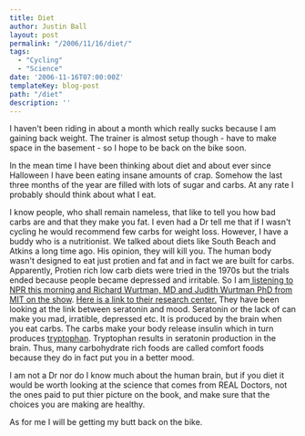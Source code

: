 ```yaml
---
title: Diet
author: Justin Ball
layout: post
permalink: "/2006/11/16/diet/"
tags:
  - "Cycling"
  - "Science"
date: '2006-11-16T07:00:00Z'
templateKey: blog-post
path: "/diet"
description: ''
---
```


I haven't been riding in about a month which really sucks because I am gaining back weight. The trainer is almost setup though - have to make space in the basement - so I hope to be back on the bike soon.

In the mean time I have been thinking about diet and about ever since Halloween I have been eating insane amounts of crap. Somehow the last three months of the year are filled with lots of sugar and carbs. At any rate I probably should think about what I eat.

I know people, who shall remain nameless, that like to tell you how bad carbs are and that they make you fat. I even had a Dr tell me that if I wasn't cycling he would recommend few carbs for weight loss. However, I have a buddy who is a nutritionist. We talked about diets like South Beach and Atkins a long time ago. His opinion, they will kill you. The human body wasn't designed to eat just protien and fat and in fact we are built for carbs. Apparently, Protien rich low carb diets were tried in the 1970s but the trials ended because people became depressed and irritable. So I am[ listening to NPR this morning and Richard Wurtman, MD and Judith Wurtman PhD from MIT on the show][1]. [Here is a link to their research center.][2] They have been looking at the link between seratonin and mood. Seratonin or the lack of can make you mad, irratible, depressed etc. It is produced by the brain when you eat carbs. The carbs make your body release insulin which in turn produces [tryptophan][3]. Tryptophan results in seratonin production in the brain. Thus, many carbohydrate rich foods are called comfort foods because they do in fact put you in a better mood.

 [1]: http://www.lcmedia.com/mind453.htm
 [2]: http://web.mit.edu/crc/www/
 [3]: http://en.wikipedia.org/wiki/Tryptophan

I am not a Dr nor do I know much about the human brain, but if you diet it would be worth looking at the science that comes from REAL Doctors, not the ones paid to put thier picture on the book, and make sure that the choices you are making are healthy.

As for me I will be getting my butt back on the bike.
